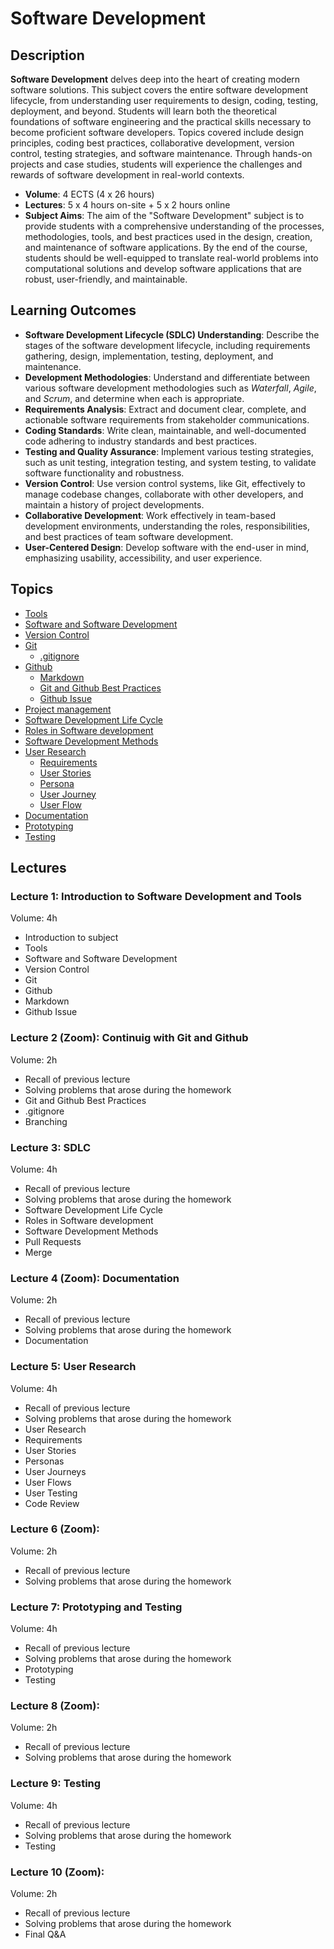 # Software Development

## Description

**Software Development** delves deep into the heart of creating modern software solutions. This subject covers the entire software development lifecycle, from understanding user requirements to design, coding, testing, deployment, and beyond. Students will learn both the theoretical foundations of software engineering and the practical skills necessary to become proficient software developers. Topics covered include design principles, coding best practices, collaborative development, version control, testing strategies, and software maintenance. Through hands-on projects and case studies, students will experience the challenges and rewards of software development in real-world contexts.

- **Volume**: 4 ECTS (4 x 26 hours)
- **Lectures**: 5 x 4 hours on-site + 5 x 2 hours online
- **Subject Aims**: The aim of the "Software Development" subject is to provide students with a comprehensive understanding of the processes, methodologies, tools, and best practices used in the design, creation, and maintenance of software applications.
  By the end of the course, students should be well-equipped to translate real-world problems into computational solutions and develop software applications that are robust, user-friendly, and maintainable.

## Learning Outcomes

- **Software Development Lifecycle (SDLC) Understanding**: Describe the stages of the software development lifecycle, including requirements gathering, design, implementation, testing, deployment, and maintenance.
- **Development Methodologies**: Understand and differentiate between various software development methodologies such as _Waterfall_, _Agile_, and _Scrum_, and determine when each is appropriate.
- **Requirements Analysis**: Extract and document clear, complete, and actionable software requirements from stakeholder communications.
- **Coding Standards**: Write clean, maintainable, and well-documented code adhering to industry standards and best practices.
- **Testing and Quality Assurance**: Implement various testing strategies, such as unit testing, integration testing, and system testing, to validate software functionality and robustness.
- **Version Control**: Use version control systems, like Git, effectively to manage codebase changes, collaborate with other developers, and maintain a history of project developments.
- **Collaborative Development**: Work effectively in team-based development environments, understanding the roles, responsibilities, and best practices of team software development.
- **User-Centered Design**: Develop software with the end-user in mind, emphasizing usability, accessibility, and user experience.

## Topics

- [Tools](./Topics/Tools/README.md)
- [Software and Software Development](./Topics/Software/README.md)
- [Version Control](./Topics/Version-Control/README.md)
- [Git](./Topics/Git/README.md)
  - [.gitignore](./Topics/Gitignore/README.md)
- [Github](./Topics/Github/README.md)
  - [Markdown](./Topics/Markdown/README.md)
  - [Git and Github Best Practices](./Topics/Git-Best-Practices/README.md)
  - [Github Issue](./Topics/Github-Issue/README.md)
- [Project management](./Topics/Project-Management/README.md)
- [Software Development Life Cycle](./Topics/SDLC/README.md)
- [Roles in Software development](./Topics/Roles/README.md)
- [Software Development Methods](./Topics/SDLC/README.md#common-sdlc-models)
- [User Research](./Topics/User-Research/README.md)
  - [Requirements](./Topics/Requirements/README.md)
  - [User Stories](./Topics/User-Stories/README.md)
  - [Persona](./Topics/Persona/README.md)
  - [User Journey](./Topics/User-Journey/README.md)
  - [User Flow](./Topics/User-Flow/README.md)
- [Documentation](./Topics/Documentation/README.md)
- [Prototyping](./Topics/Prototyping/README.md)
- [Testing](./Topics/Testing/README.md)

## Lectures

### Lecture 1: Introduction to Software Development and Tools

Volume: 4h

- Introduction to subject
- Tools
- Software and Software Development
- Version Control
- Git
- Github
- Markdown
- Github Issue

### Lecture 2 (Zoom): Continuig with Git and Github

Volume: 2h

- Recall of previous lecture
- Solving problems that arose during the homework
- Git and Github Best Practices
- .gitignore
- Branching

### Lecture 3: SDLC

Volume: 4h

- Recall of previous lecture
- Solving problems that arose during the homework
- Software Development Life Cycle
- Roles in Software development
- Software Development Methods
- Pull Requests
- Merge

### Lecture 4 (Zoom): Documentation

Volume: 2h

- Recall of previous lecture
- Solving problems that arose during the homework
- Documentation

### Lecture 5: User Research

Volume: 4h

- Recall of previous lecture
- Solving problems that arose during the homework
- User Research
- Requirements
- User Stories
- Personas
- User Journeys
- User Flows
- User Testing
- Code Review

### Lecture 6 (Zoom):

Volume: 2h

- Recall of previous lecture
- Solving problems that arose during the homework

### Lecture 7: Prototyping and Testing

Volume: 4h

- Recall of previous lecture
- Solving problems that arose during the homework
- Prototyping
- Testing

### Lecture 8 (Zoom):

Volume: 2h

- Recall of previous lecture
- Solving problems that arose during the homework

### Lecture 9: Testing

Volume: 4h

- Recall of previous lecture
- Solving problems that arose during the homework
- Testing

### Lecture 10 (Zoom):

Volume: 2h

- Recall of previous lecture
- Solving problems that arose during the homework
- Final Q&A
